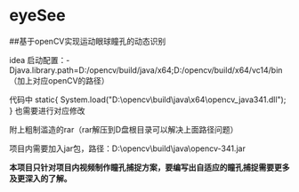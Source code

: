 # eyeSee
##基于openCV实现运动眼球瞳孔的动态识别

idea 启动配置：-Djava.library.path=D:/opencv/build/java/x64;D:/opencv/build/x64/vc14/bin（加上对应openCV的路径）

代码中  static{ System.load("D:\\opencv\\build\\java\\x64\\opencv_java341.dll"); } 也需要进行对应修改

附上粗制滥造的rar（rar解压到D盘根目录可以解决上面路径问题）

项目内需要加入jar包，路径：D:\opencv\build\java\opencv-341.jar

**本项目只针对项目内视频制作瞳孔捕捉方案，要编写出自适应的瞳孔捕捉需要更多及更深入的了解。**
